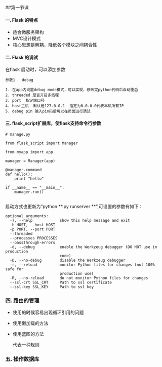 
##第一节课

#### 一. Flask 的特点
* 适合微服务架构
* MVC设计模式
* 核心思想是解耦，降低各个模块之间耦合性

#### 二. Flask 的调试

在flask 启动时，可以添加参数

```
参数1   debug

1. 在app内设置debug mode模式，可以实现，修改完python代码后自动重启
2. threaded 是否开启多线程
3. port  指定端口号
4. host主机  默认是127.0.0.1  指定为0.0.0.0代表本机所有IP
5. debug pin 输入pin码后可以在页面进行调试

```

#### 三. flask_script扩展库，使flask支持命令行参数

```
# manage.py

from flask_script import Manager

from myapp import app

manager = Manager(app)

@manager.command
def hello():
    print "hello"

if __name__ == "__main__":
    manager.run()
    
```

启动方式也更新为“python **.py runserver **”,可设置的参数有如下：

```
optional arguments:
  -?, --help            show this help message and exit
  -h HOST, --host HOST
  -p PORT, --port PORT
  --threaded
  --processes PROCESSES
  --passthrough-errors
  -d, --debug           enable the Werkzeug debugger (DO NOT use in production
                        code)
  -D, --no-debug        disable the Werkzeug debugger
  -r, --reload          monitor Python files for changes (not 100% safe for
                        production use)
  -R, --no-reload       do not monitor Python files for changes
  --ssl-crt SSL_CRT     Path to ssl certificate
  --ssl-key SSL_KEY     Path to ssl key
```

### 四. 路由的管理

* 使用的时候容易出现循环引用的问题
* 使用懒加载的方法
* 使用蓝图的方法

     代表一种规则
     
     
### 五. 操作数据库

   

